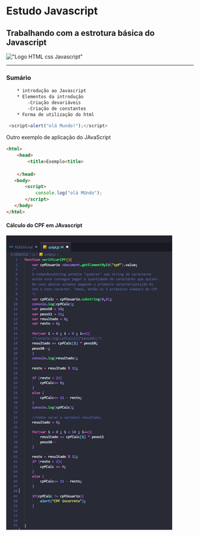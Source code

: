 # Estudo Javascript
## Trabalhando com a estrotura básica do Javascript
!["Logo HTML css Javascript"](https://miro.medium.com/max/1140/1*noM8i-3j8chg6k6URtEjsA.jpeg)

---
### Sumário
        * introdução ao Javascript
        * Elementos da introdução 
            -Criação devariáveis
            -Criação de constantes
        * Forma de utilização do html

```javascript
 <script>alert("olá Mundo!");</script>   
 ```

 Outro exemplo de aplicação do JAvaScript 
 ```html
 <html>
     <head>
         <title>Exemplo<title>

     </head>
    <body> 
        <script>
            console.log("olá MUndo");
        </script>
    </body>
 </html>   
 ```
 #### Cálculo do CPF em JAvascript
 !["Código de cálculo do CPF"](img/cpf.PNG)
